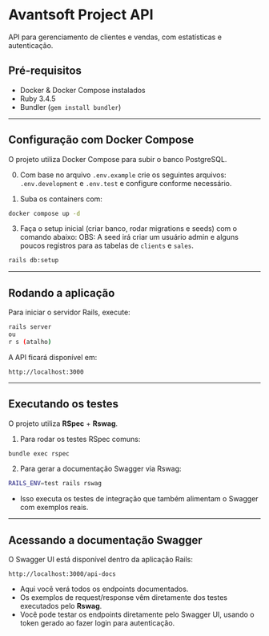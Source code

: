 # Avantsoft Project API

API para gerenciamento de clientes e vendas, com estatísticas e autenticação.

## Pré-requisitos

- Docker & Docker Compose instalados
- Ruby 3.4.5
- Bundler (`gem install bundler`)

---

## Configuração com Docker Compose

O projeto utiliza Docker Compose para subir o banco PostgreSQL.

0. Com base no arquivo `.env.example` crie os seguintes arquivos: `.env.development` e `.env.test` e configure conforme necessário.

1. Suba os containers com:

```bash
docker compose up -d
```

3. Faça o setup inicial (criar banco, rodar migrations e seeds) com o comando abaixo:
   OBS: A seed irá criar um usuário admin e alguns poucos registros para as tabelas de `clients` e `sales`.

```bash
rails db:setup
```

---

## Rodando a aplicação

Para iniciar o servidor Rails, execute:

```bash
rails server
ou
r s (atalho)
```

A API ficará disponível em:

```
http://localhost:3000
```

---

## Executando os testes

O projeto utiliza **RSpec** + **Rswag**.

1. Para rodar os testes RSpec comuns:

```bash
bundle exec rspec
```

2. Para gerar a documentação Swagger via Rswag:

```bash
RAILS_ENV=test rails rswag
```

- Isso executa os testes de integração que também alimentam o Swagger com exemplos reais.

---

## Acessando a documentação Swagger

O Swagger UI está disponível dentro da aplicação Rails:

```
http://localhost:3000/api-docs
```

- Aqui você verá todos os endpoints documentados.
- Os exemplos de request/response vêm diretamente dos testes executados pelo **Rswag**.
- Você pode testar os endpoints diretamente pelo Swagger UI, usando o token gerado ao fazer login para autenticação.
